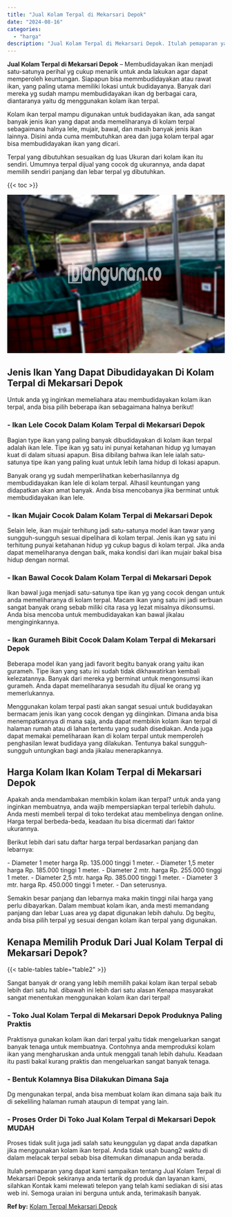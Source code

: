 ```yaml
---
title: "Jual Kolam Terpal di Mekarsari Depok"
date: "2024-08-16"
categories: 
  - "harga"
description: "Jual Kolam Terpal di Mekarsari Depok. Itulah pemaparan yang dapat kami sampaikan tentang Jual Kolam Terpal di Mekarsari Depok sekiranya anda tertarik dg prod..."
---
```


**Jual Kolam Terpal di Mekarsari Depok** – Membudidayakan ikan menjadi satu-satunya perihal yg cukup menarik untuk anda lakukan agar dapat memperoleh keuntungan. Siapapun bisa memmbudidayakan atau rawat ikan, yang paling utama memiliki lokasi untuk budidayanya. Banyak dari mereka yg sudah mampu membudidayakan ikan dg berbagai cara, diantaranya yaitu dg menggunakan kolam ikan terpal.

Kolam ikan terpal mampu digunakan untuk budidayakan ikan, ada sangat banyak jenis ikan yang dapat anda memeliharanya di kolam terpal sebagaimana halnya lele, mujair, bawal, dan masih banyak jenis ikan lainnya. Disini anda cuma membutuhkan area dan juga kolam terpal agar bisa membudidayakan ikan yang dicari.

Terpal yang dibutuhkan sesuaikan dg luas Ukuran dari kolam ikan itu sendiri. Umumnya terpal dijual yang cocok dg ukurannya, anda dapat memilih sendiri panjang dan lebar terpal yg dibutuhkan.

{{< toc >}}

![Jual Kolam Terpal di Mekarsari Depok](/images/jual-kolam-terpal-44.png)

## Jenis Ikan Yang Dapat Dibudidayakan Di Kolam Terpal di Mekarsari Depok

Untuk anda yg inginkan memeliahara atau membudidayakan kolam ikan terpal, anda bisa pilih beberapa ikan sebagaimana halnya berikut!

### \- Ikan Lele Cocok Dalam Kolam Terpal di Mekarsari Depok

Bagian type ikan yang paling banyak dibudidayakan di kolam ikan terpal adalah ikan lele. Tipe ikan yg satu ini punyai ketahanan hidup yg lumayan kuat di dalam situasi apapun. Bisa dibilang bahwa ikan lele ialah satu-satunya tipe ikan yang paling kuat untuk lebih lama hidup di lokasi apapun.

Banyak orang yg sudah memperlihatkan keberhasilannya dg membudidayakan ikan lele di kolam terpal. Alhasil keuntungan yang didapatkan akan amat banyak. Anda bisa mencobanya jika berminat untuk membudidayakan ikan lele.

### \- Ikan Mujair Cocok Dalam Kolam Terpal di Mekarsari Depok

Selain lele, ikan mujair terhitung jadi satu-satunya model ikan tawar yang sungguh-sungguh sesuai dipelihara di kolam terpal. Jenis ikan yg satu ini terhitung punyai ketahanan hidup yg cukup bagus di kolam terpal. Jika anda dapat memeliharanya dengan baik, maka kondisi dari ikan mujair bakal bisa hidup dengan normal.

### \- Ikan Bawal Cocok Dalam Kolam Terpal di Mekarsari Depok

Ikan bawal juga menjadi satu-satunya tipe ikan yg yang cocok dengan untuk anda memeliharanya di kolam terpal. Macam ikan yang satu ini jadi serbuan sangat banyak orang sebab miliki cita rasa yg lezat misalnya dikonsumsi. Anda bisa mencoba untuk membudidayakan kan bawal jikalau menginginkannya.

### \- Ikan Gurameh Bibit Cocok Dalam Kolam Terpal di Mekarsari Depok

Beberapa model ikan yang jadi favorit begitu banyak orang yaitu ikan gurameh. Tipe ikan yang satu ini sudah tidak dikhawatirkan kembali kelezatannya. Banyak dari mereka yg berminat untuk mengonsumsi ikan gurameh. Anda dapat memeliharanya sesudah itu dijual ke orang yg memerlukannya.

Menggunakan kolam terpal pasti akan sangat sesuai untuk budidayakan bermacam jenis ikan yang cocok dengan yg diinginkan. Dimana anda bisa menempatkannya di mana saja, anda dapat membikin kolam ikan terpal di halaman rumah atau di lahan tertentu yang sudah disediakan. Anda juga dapat memakai pemeliharaan ikan di kolam terpal untuk memperoleh penghasilan lewat budidaya yang dilakukan. Tentunya bakal sungguh-sungguh untungkan bagi anda jikalau menerapkannya.

## Harga Kolam Ikan Kolam Terpal di Mekarsari Depok

Apakah anda mendambakan membikin kolam ikan terpal? untuk anda yang inginkan membuatnya, anda wajib mempersiapkan terpal terlebih dahulu. Anda mesti membeli terpal di toko terdekat atau membelinya dengan online. Harga terpal berbeda-beda, keadaan itu bisa dicermati dari faktor ukurannya.

Berikut lebih dari satu daftar harga terpal berdasarkan panjang dan lebarnya:

\- Diameter 1 meter harga Rp. 135.000 tinggi 1 meter. - Diameter 1,5 meter harga Rp. 185.000 tinggi 1 meter. - Diameter 2 mtr. harga Rp. 255.000 tinggi 1 meter. - Diameter 2,5 mtr. harga Rp. 385.000 tinggi 1 meter. - Diameter 3 mtr. harga Rp. 450.000 tinggi 1 meter. - Dan seterusnya.

Semakin besar panjang dan lebarnya maka makin tinggi nilai harga yang perlu dibayarkan. Dalam membuat kolam ikan, anda mesti memandang panjang dan lebar Luas area yg dapat digunakan lebih dahulu. Dg begitu, anda bisa pilih terpal yg sesuai dengan kolam ikan terpal yang digunakan.

## Kenapa Memilih Produk Dari Jual Kolam Terpal di Mekarsari Depok?

{{< table-tables table="table2" >}}

Sangat banyak dr orang yang lebih memilih pakai kolam ikan terpal sebab lebih dari satu hal. dibawah ini lebih dari satu alasan Kenapa masyarakat sangat menentukan menggunakan kolam ikan dari terpal!

### \- Toko Jual Kolam Terpal di Mekarsari Depok Produknya Paling Praktis

Praktisnya gunakan kolam ikan dari terpal yaitu tidak mengeluarkan sangat banyak tenaga untuk membuatnya. Contohnya anda memproduksi kolam ikan yang mengharuskan anda untuk menggali tanah lebih dahulu. Keadaan itu pasti bakal kurang praktis dan mengeluarkan sangat banyak tenaga.

### \- Bentuk Kolamnya Bisa Dilakukan Dimana Saja

Dg mengunakan terpal, anda bisa membuat kolam ikan dimana saja baik itu di sekeliling halaman rumah ataupun di tempat yang lain.

### \- Proses Order Di Toko Jual Kolam Terpal di Mekarsari Depok MUDAH

Proses tidak sulit juga jadi salah satu keunggulan yg dapat anda dapatkan jika menggunakan kolam ikan terpal. Anda tidak usah buang2 waktu di dalam melacak terpal sebab bisa ditemukan dimanapun anda berada.

Itulah pemaparan yang dapat kami sampaikan tentang Jual Kolam Terpal di Mekarsari Depok sekiranya anda tertarik dg produk dan layanan kami, silahkan Kontak kami melewati telepon yang telah kami sediakan di sisi atas web ini. Semoga uraian ini berguna untuk anda, terimakasih banyak.

**Ref by:** [Kolam Terpal Mekarsari Depok](https://id.wikipedia.org/wiki/Kolam)

